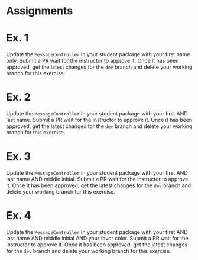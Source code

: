 # Assignments

# Ex. 1
Update the `MessageController` in your student package with your first name only.  Submit a PR wait
for the instructor to approve it.  Once it has been approved, get the latest changes for the `dev` branch
and delete your working branch for this exercise. 

# Ex. 2
Update the `MessageController` in your student package with your first AND last name.  Submit a PR wait
for the instructor to approve it.  Once it has been approved, get the latest changes for the `dev` branch
and delete your working branch for this exercise. 

# Ex. 3
Update the `MessageController` in your student package with your first AND last name AND middle initial.  Submit a PR wait
for the instructor to approve it.  Once it has been approved, get the latest changes for the `dev` branch
and delete your working branch for this exercise. 

# Ex. 4
Update the `MessageController` in your student package with your first AND last name AND middle initial AND your
favor color.  Submit a PR wait
for the instructor to approve it.  Once it has been approved, get the latest changes for the `dev` branch
and delete your working branch for this exercise. 
